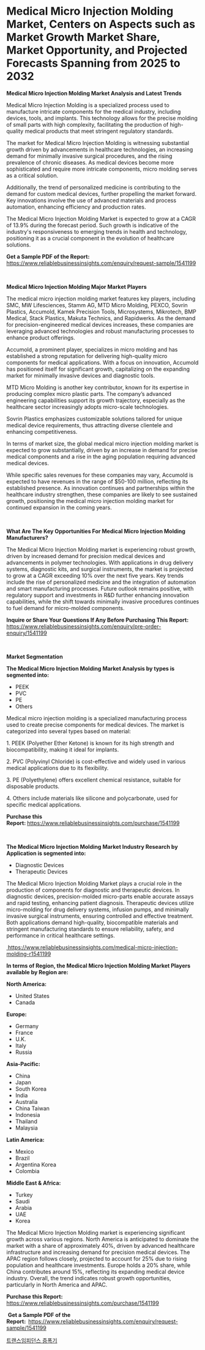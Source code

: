 <p><h1>Medical Micro Injection Molding Market, Centers on Aspects such as Market Growth Market Share, Market Opportunity, and Projected Forecasts Spanning from 2025 to 2032</h1></p><p><strong>Medical Micro Injection Molding Market Analysis and Latest Trends</strong></p>
<p><p>Medical Micro Injection Molding is a specialized process used to manufacture intricate components for the medical industry, including devices, tools, and implants. This technology allows for the precise molding of small parts with high complexity, facilitating the production of high-quality medical products that meet stringent regulatory standards. </p><p>The market for Medical Micro Injection Molding is witnessing substantial growth driven by advancements in healthcare technologies, an increasing demand for minimally invasive surgical procedures, and the rising prevalence of chronic diseases. As medical devices become more sophisticated and require more intricate components, micro molding serves as a critical solution. </p><p>Additionally, the trend of personalized medicine is contributing to the demand for custom medical devices, further propelling the market forward. Key innovations involve the use of advanced materials and process automation, enhancing efficiency and production rates. </p><p>The Medical Micro Injection Molding Market is expected to grow at a CAGR of 13.9% during the forecast period. Such growth is indicative of the industry's responsiveness to emerging trends in health and technology, positioning it as a crucial component in the evolution of healthcare solutions.</p></p>
<p><strong>Get a Sample PDF of the Report:&nbsp;</strong> <a href="https://www.reliablebusinessinsights.com/enquiry/request-sample/1541199?utm_campaign=97&utm_medium=2&utm_source=Github&utm_content=ia&utm_term=03032025&utm_id=medical-micro-injection-molding">https://www.reliablebusinessinsights.com/enquiry/request-sample/1541199</a></p>
<p>&nbsp;</p>
<p><strong>Medical Micro Injection Molding Major Market Players</strong></p>
<p><p>The medical micro injection molding market features key players, including SMC, MW Lifesciences, Stamm AG, MTD Micro Molding, PEXCO, Sovrin Plastics, Accumold, Kamek Precision Tools, Microsystems, Mikrotech, BMP Medical, Stack Plastics, Makuta Technics, and Rapidwerks. As the demand for precision-engineered medical devices increases, these companies are leveraging advanced technologies and robust manufacturing processes to enhance product offerings.</p><p>Accumold, a prominent player, specializes in micro molding and has established a strong reputation for delivering high-quality micro components for medical applications. With a focus on innovation, Accumold has positioned itself for significant growth, capitalizing on the expanding market for minimally invasive devices and diagnostic tools.</p><p>MTD Micro Molding is another key contributor, known for its expertise in producing complex micro plastic parts. The company’s advanced engineering capabilities support its growth trajectory, especially as the healthcare sector increasingly adopts micro-scale technologies. </p><p>Sovrin Plastics emphasizes customizable solutions tailored for unique medical device requirements, thus attracting diverse clientele and enhancing competitiveness. </p><p>In terms of market size, the global medical micro injection molding market is expected to grow substantially, driven by an increase in demand for precise medical components and a rise in the aging population requiring advanced medical devices. </p><p>While specific sales revenues for these companies may vary, Accumold is expected to have revenues in the range of $50-100 million, reflecting its established presence. As innovation continues and partnerships within the healthcare industry strengthen, these companies are likely to see sustained growth, positioning the medical micro injection molding market for continued expansion in the coming years.</p></p>
<p>&nbsp;</p>
<p><strong>What Are The Key Opportunities For Medical Micro Injection Molding Manufacturers?</strong></p>
<p><p>The Medical Micro Injection Molding market is experiencing robust growth, driven by increased demand for precision medical devices and advancements in polymer technologies. With applications in drug delivery systems, diagnostic kits, and surgical instruments, the market is projected to grow at a CAGR exceeding 10% over the next five years. Key trends include the rise of personalized medicine and the integration of automation and smart manufacturing processes. Future outlook remains positive, with regulatory support and investments in R&D further enhancing innovation capabilities, while the shift towards minimally invasive procedures continues to fuel demand for micro-molded components.</p></p>
<p><strong>Inquire or Share Your Questions If Any Before Purchasing This Report:</strong> <a href="https://www.reliablebusinessinsights.com/enquiry/pre-order-enquiry/1541199?utm_campaign=97&utm_medium=2&utm_source=Github&utm_content=ia&utm_term=03032025&utm_id=medical-micro-injection-molding">https://www.reliablebusinessinsights.com/enquiry/pre-order-enquiry/1541199</a></p>
<p>&nbsp;</p>
<p><strong>Market Segmentation</strong></p>
<p><strong>The Medical Micro Injection Molding Market Analysis by types is segmented into:</strong></p>
<p><ul><li>PEEK</li><li>PVC</li><li>PE</li><li>Others</li></ul></p>
<p><p>Medical micro injection molding is a specialized manufacturing process used to create precise components for medical devices. The market is categorized into several types based on material: </p><p>1. PEEK (Polyether Ether Ketone) is known for its high strength and biocompatibility, making it ideal for implants. </p><p>2. PVC (Polyvinyl Chloride) is cost-effective and widely used in various medical applications due to its flexibility. </p><p>3. PE (Polyethylene) offers excellent chemical resistance, suitable for disposable products. </p><p>4. Others include materials like silicone and polycarbonate, used for specific medical applications.</p></p>
<p><strong>Purchase this Report:&nbsp;</strong><a href="https://www.reliablebusinessinsights.com/purchase/1541199?utm_campaign=97&utm_medium=2&utm_source=Github&utm_content=ia&utm_term=03032025&utm_id=medical-micro-injection-molding">https://www.reliablebusinessinsights.com/purchase/1541199</a></p>
<p>&nbsp;</p>
<p><strong>The Medical Micro Injection Molding Market Industry Research by Application is segmented into:</strong></p>
<p><ul><li>Diagnostic Devices</li><li>Therapeutic Devices</li></ul></p>
<p><p>The Medical Micro Injection Molding Market plays a crucial role in the production of components for diagnostic and therapeutic devices. In diagnostic devices, precision-molded micro-parts enable accurate assays and rapid testing, enhancing patient diagnosis. Therapeutic devices utilize micro-molding for drug delivery systems, infusion pumps, and minimally invasive surgical instruments, ensuring controlled and effective treatment. Both applications demand high-quality, biocompatible materials and stringent manufacturing standards to ensure reliability, safety, and performance in critical healthcare settings.</p></p>
<p><a href="https://www.reliablebusinessinsights.com/medical-micro-injection-molding-r1541199?utm_campaign=97&utm_medium=2&utm_source=Github&utm_content=ia&utm_term=03032025&utm_id=medical-micro-injection-molding">&nbsp;https://www.reliablebusinessinsights.com/medical-micro-injection-molding-r1541199</a></p>
<p><strong>In terms of Region, the Medical Micro Injection Molding Market Players available by Region are:</strong></p>
<p>
    <p> <strong> North America: </strong>
        <ul>
            <li>United States</li>
            <li>Canada</li>
        </ul>
        </p> 
    <p> <strong> Europe: </strong>
        <ul>
            <li>Germany</li>
            <li>France</li>
            <li>U.K.</li>
            <li>Italy</li>
            <li>Russia</li>
        </ul>
        </p> 
    <p> <strong> Asia-Pacific: </strong>
        <ul>
            <li>China</li>
            <li>Japan</li>
            <li>South Korea</li>
            <li>India</li>
            <li>Australia</li>
            <li>China Taiwan</li>
            <li>Indonesia</li>
            <li>Thailand</li>
            <li>Malaysia</li>
        </ul>
        </p> 
    <p> <strong> Latin America: </strong>
        <ul>
            <li>Mexico</li>
            <li>Brazil</li>
            <li>Argentina Korea</li>
            <li>Colombia</li>
        </ul>
        </p> 
    <p> <strong> Middle East & Africa: </strong>
        <ul>
            <li>Turkey</li>
            <li>Saudi</li>
            <li>Arabia</li>
            <li>UAE</li>
            <li>Korea</li>
        </ul>
    </p>
    </p>
<p><p>The Medical Micro Injection Molding market is experiencing significant growth across various regions. North America is anticipated to dominate the market with a share of approximately 40%, driven by advanced healthcare infrastructure and increasing demand for precision medical devices. The APAC region follows closely, projected to account for 25% due to rising population and healthcare investments. Europe holds a 20% share, while China contributes around 15%, reflecting its expanding medical device industry. Overall, the trend indicates robust growth opportunities, particularly in North America and APAC.</p></p>
<p><strong>Purchase this Report: </strong><a href="https://www.reliablebusinessinsights.com/purchase/1541199?utm_campaign=97&utm_medium=2&utm_source=Github&utm_content=ia&utm_term=03032025&utm_id=medical-micro-injection-molding">https://www.reliablebusinessinsights.com/purchase/1541199</a></p>
<p>&nbsp;<strong>Get a Sample PDF of the Report:&nbsp;&nbsp;</strong><a href="https://www.reliablebusinessinsights.com/enquiry/request-sample/1541199?utm_campaign=97&utm_medium=2&utm_source=Github&utm_content=ia&utm_term=03032025&utm_id=medical-micro-injection-molding">https://www.reliablebusinessinsights.com/enquiry/request-sample/1541199</a></p>
<p><strong></strong></p>
<p><p><a href="https://github.com/sougarounis/Market-Research-Report-List-7/blob/main/744223841188.md?utm_campaign=97&utm_medium=2&utm_source=Github&utm_content=ia&utm_term=03032025&utm_id=medical-micro-injection-molding">트랜스임피던스 증폭기</a></p></p>